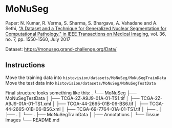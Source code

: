 # MoNuSeg

Paper: N. Kumar, R. Verma, S. Sharma, S. Bhargava, A. Vahadane and A. Sethi, ["A Dataset and a Technique for Generalized Nuclear Segmentation for Computational Pathology," in IEEE Transactions on Medical Imaging](https://ieeexplore.ieee.org/stamp/stamp.jsp?arnumber=7872382), vol. 36, no. 7, pp. 1550-1560, July 2017

Dataset: https://monuseg.grand-challenge.org/Data/

## Instructions

Move the training data into `histovision/datasets/MoNuSeg/MoNuSegTrainData`  
Move the test data into `histovision/datasets/MoNuSeg/MoNuSegTestData`

Final structure looks something like this:
.
└── MoNuSeg
   ├── MoNuSegTestData
   │  ├── TCGA-2Z-A9J9-01A-01-TS1.tif
   │  ├── TCGA-2Z-A9J9-01A-01-TS1.xml
   │  ├── TCGA-44-2665-01B-06-BS6.tif
   │  ├── TCGA-44-2665-01B-06-BS6.xml
   │  ├── TCGA-69-7764-01A-01-TS1.tif
   │  ├── . 
   │  ├── .
   │  └── .
   ├── MoNuSegTrainData
   │  ├── Annotations
   │  └── Tissue Images
   └── README.md

